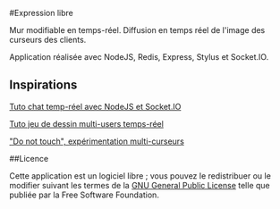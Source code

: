 #Expression libre

Mur modifiable en temps-réel. Diffusion en temps réel de l'image des curseurs des clients. 

Application réalisée avec NodeJS, Redis, Express, Stylus et Socket.IO. 

## Inspirations

[Tuto chat temp-réel avec NodeJS et Socket.IO](http://youtu.be/8jkkd2Ohte8)

[Tuto jeu de dessin multi-users temps-réel](http://tutorialzine.com/2012/08/nodejs-drawing-game/)

["Do not touch", expérimentation multi-curseurs](http://youtu.be/eRYD5ZFO9UE)

##Licence

Cette application est un logiciel libre ; vous pouvez le redistribuer ou le modifier suivant les termes de la [GNU General Public License](http://www.gnu.org/licenses/gpl-3.0.fr.html) telle que publiée par la Free Software Foundation.